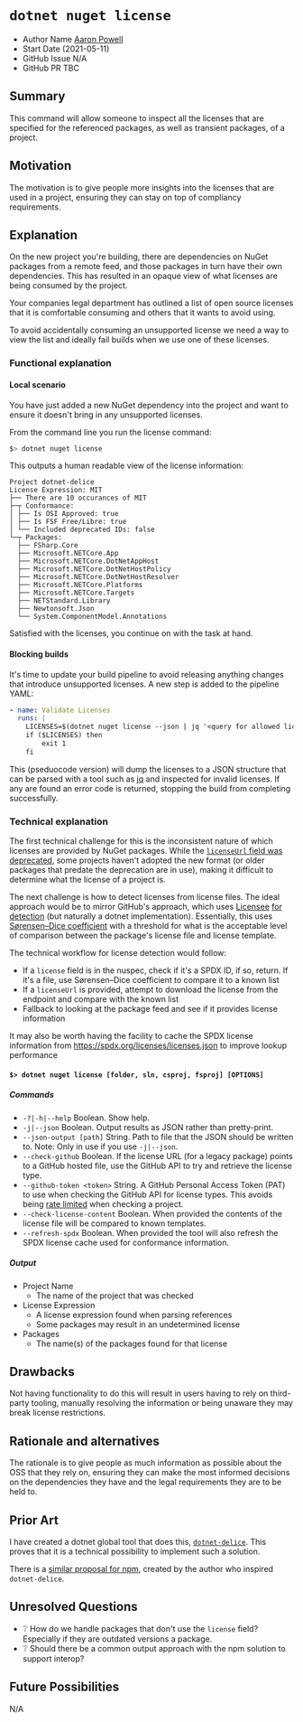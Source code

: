 # `dotnet nuget license`

- Author Name [Aaron Powell](https://github.com/aaronpowell)
- Start Date (2021-05-11)
- GitHub Issue N/A
- GitHub PR TBC

## Summary

This command will allow someone to inspect all the licenses that are specified for the referenced packages, as well as transient packages, of a project.

## Motivation

The motivation is to give people more insights into the licenses that are used in a project, ensuring they can stay on top of compliancy requirements.

## Explanation

On the new project you're building, there are dependencies on NuGet packages from a remote feed, and those packages in turn have their own dependencies. This has resulted in an opaque view of what licenses are being consumed by the project.

Your companies legal department has outlined a list of open source licenses that it is comfortable consuming and others that it wants to avoid using.

To avoid accidentally consuming an unsupported license we need a way to view the list and ideally fail builds when we use one of these licenses.

### Functional explanation

#### Local scenario

You have just added a new NuGet dependency into the project and want to ensure it doesn't bring in any unsupported licenses.

From the command line you run the license command:

```bash
$> dotnet nuget license
```

This outputs a human readable view of the license information:

```
Project dotnet-delice
License Expression: MIT
├── There are 10 occurances of MIT
├─┬ Conformance:
│ ├── Is OSI Approved: true
│ ├── Is FSF Free/Libre: true
│ └── Included deprecated IDs: false
└─┬ Packages:
  ├── FSharp.Core
  ├── Microsoft.NETCore.App
  ├── Microsoft.NETCore.DotNetAppHost
  ├── Microsoft.NETCore.DotNetHostPolicy
  ├── Microsoft.NETCore.DotNetHostResolver
  ├── Microsoft.NETCore.Platforms
  ├── Microsoft.NETCore.Targets
  ├── NETStandard.Library
  ├── Newtonsoft.Json
  └── System.ComponentModel.Annotations
```

Satisfied with the licenses, you continue on with the task at hand.

#### Blocking builds

It's time to update your build pipeline to avoid releasing anything changes that introduce unsupported licenses. A new step is added to the pipeline YAML:

```yml
- name: Validate Licenses
  runs: |
    LICENSES=$(dotnet nuget license --json | jq '<query for allowed licenses>')
    if ($LICENSES) then
        exit 1
    fi
```

This (pseduocode version) will dump the licenses to a JSON structure that can be parsed with a tool such as [jq](https://stedolan.github.io/jq/) and inspected for invalid licenses. If any are found an error code is returned, stopping the build from completing successfully.

### Technical explanation

The first technical challenge for this is the inconsistent nature of which licenses are provided by NuGet packages. While the [`licenseUrl` field was deprecated](https://github.com/NuGet/Announcements/issues/32), some projects haven't adopted the new format (or older packages that predate the deprecation are in use), making it difficult to determine what the license of a project is.

The next challenge is how to detect licenses from license files. The ideal approach would be to mirror GitHub's approach, which uses [Licensee](https://licensee.github.io/licensee/) [for detection](https://help.github.com/en/articles/licensing-a-repository#detecting-a-license) (but naturally a dotnet implementation). Essentially, this uses [Sørensen–Dice coefficient](https://en.wikipedia.org/wiki/S%C3%B8rensen%E2%80%93Dice_coefficient) with a threshold for what is the acceptable level of comparison between the package's license file and license template.

The technical workflow for license detection would follow:

- If a `license` field is in the nuspec, check if it's a SPDX ID, if so, return. If it's a file, use Sørensen–Dice coefficient to compare it to a known list
- If a `licenseUrl` is provided, attempt to download the license from the endpoint and compare with the known list
- Fallback to looking at the package feed and see if it provides license information

It may also be worth having the facility to cache the SPDX license information from https://spdx.org/licenses/licenses.json to improve lookup performance

#### `$> dotnet nuget license [folder, sln, csproj, fsproj] [OPTIONS]`

##### Commands

- `-?|-h|--help` Boolean. Show help.
- `-j|--json` Boolean. Output results as JSON rather than pretty-print.
- `--json-output [path]` String. Path to file that the JSON should be written to. Note: Only in use if you use `-j|--json`.
- `--check-github` Boolean. If the license URL (for a legacy package) points to a GitHub hosted file, use the GitHub API to try and retrieve the license type.
- `--github-token <token>` String. A GitHub Personal Access Token (PAT) to use when checking the GitHub API for license types. This avoids being [rate limited](https://developer.github.com/v3/#rate-limiting) when checking a project.
- `--check-license-content` Boolean. When provided the contents of the license file will be compared to known templates.
- `--refresh-spdx` Boolean. When provided the tool will also refresh the SPDX license cache used for conformance information.

##### Output

- Project Name
  - The name of the project that was checked
- License Expression
  - A license expression found when parsing references
  - Some packages may result in an undetermined license
- Packages
  - The name(s) of the packages found for that license

## Drawbacks

Not having functionality to do this will result in users having to rely on third-party tooling, manually resolving the information or being unaware they may break license restrictions.

## Rationale and alternatives

The rationale is to give people as much information as possible about the OSS that they rely on, ensuring they can make the most informed decisions on the dependencies they have and the legal requirements they are to be held to.

## Prior Art

I have created a dotnet global tool that does this, [`dotnet-delice`](https://github.com/aaronpowell/dotnet-delice). This proves that it is a technical possibility to implement such a solution.

There is a [similar proposal for npm](https://github.com/npm/rfcs/pull/182), created by the author who inspired `dotnet-delice`.

## Unresolved Questions

- ❔ How do we handle packages that don't use the `license` field? Especially if they are outdated versions a package.
- ❔ Should there be a common output approach with the npm solution to support interop?

## Future Possibilities

N/A
